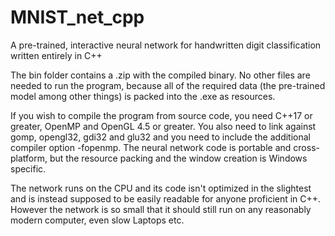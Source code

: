 # MNIST_net_cpp
A pre-trained, interactive neural network for handwritten digit classification written entirely in C++

The bin folder contains a .zip with the compiled binary. No other files are needed to run the program, because all of the required data (the pre-trained model among other things) is packed into the .exe as resources.

If you wish to compile the program from source code, you need C++17 or greater, OpenMP and OpenGL 4.5 or greater. You also need to link against gomp, opengl32, gdi32 and glu32 and you need to include the additional compiler option -fopenmp. The neural network code is portable and cross-platform, but the resource packing and the window creation is Windows specific.

The network runs on the CPU and its code isn't optimized in the slightest and is instead supposed to be easily readable for anyone proficient in C++. However the network is so small that it should still run on any reasonably modern computer, even slow Laptops etc.
